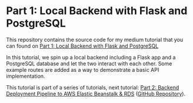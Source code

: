 # Part 1: Local Backend with Flask and PostgreSQL

This repository contains the source code for my medium tutorial that you can found on <a href=''>Part 1: Local Backend with Flask and PostgreSQL</a>

In this tutorial, we spin up a local backend including a Flask app and a PostgreSQL database and let the two interact with each other. Some example routes are added as a way to demonstrate a basic API implementation.

This tutorial is part of a series of tutorials, next tutorial: <a href=''>Part 2: Backend Deployment Pipeline to AWS Elastic Beanstalk & RDS</a> (<a href=''>GitHub Repository</a>).
